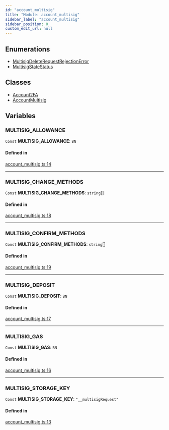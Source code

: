 ```yaml
---
id: "account_multisig"
title: "Module: account_multisig"
sidebar_label: "account_multisig"
sidebar_position: 0
custom_edit_url: null
---
```


## Enumerations

- [MultisigDeleteRequestRejectionError](../enums/account_multisig.MultisigDeleteRequestRejectionError.md)
- [MultisigStateStatus](../enums/account_multisig.MultisigStateStatus.md)

## Classes

- [Account2FA](../classes/account_multisig.Account2FA.md)
- [AccountMultisig](../classes/account_multisig.AccountMultisig.md)

## Variables

### MULTISIG\_ALLOWANCE

 `Const` **MULTISIG\_ALLOWANCE**: `BN`

#### Defined in

[account_multisig.ts:14](https://github.com/maxhr/near--near-api-js/blob/81563440/packages/near-api-js/src/account_multisig.ts#L14)

___

### MULTISIG\_CHANGE\_METHODS

 `Const` **MULTISIG\_CHANGE\_METHODS**: `string`[]

#### Defined in

[account_multisig.ts:18](https://github.com/maxhr/near--near-api-js/blob/81563440/packages/near-api-js/src/account_multisig.ts#L18)

___

### MULTISIG\_CONFIRM\_METHODS

 `Const` **MULTISIG\_CONFIRM\_METHODS**: `string`[]

#### Defined in

[account_multisig.ts:19](https://github.com/maxhr/near--near-api-js/blob/81563440/packages/near-api-js/src/account_multisig.ts#L19)

___

### MULTISIG\_DEPOSIT

 `Const` **MULTISIG\_DEPOSIT**: `BN`

#### Defined in

[account_multisig.ts:17](https://github.com/maxhr/near--near-api-js/blob/81563440/packages/near-api-js/src/account_multisig.ts#L17)

___

### MULTISIG\_GAS

 `Const` **MULTISIG\_GAS**: `BN`

#### Defined in

[account_multisig.ts:16](https://github.com/maxhr/near--near-api-js/blob/81563440/packages/near-api-js/src/account_multisig.ts#L16)

___

### MULTISIG\_STORAGE\_KEY

 `Const` **MULTISIG\_STORAGE\_KEY**: ``"__multisigRequest"``

#### Defined in

[account_multisig.ts:13](https://github.com/maxhr/near--near-api-js/blob/81563440/packages/near-api-js/src/account_multisig.ts#L13)
